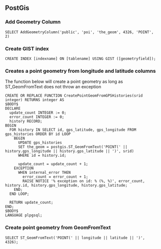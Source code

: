 PostGis
---
### Add Geometry Column
	SELECT AddGeometryColumn('public', 'poi', 'the_geom', 4326, 'POINT', 2)
	
### Create GIST index	
	CREATE INDEX [indexname] ON [tablename] USING GIST ([geometryfield]);

### Creates a point geometry from longitude and latitude columns
The function below will create a point geometry as long as ST_GeomFromText does not throw an exception

	CREATE OR REPLACE FUNCTION CreatePointGeomFromGPSHistories(srid integer) RETURNS integer AS
	$BODY$
	DECLARE
	  update_count INTEGER := 0;
	  error_count INTEGER := 0;
	  history RECORD;
	BEGIN
	  FOR history IN SELECT id, gps_latitude, gps_longitude FROM gps_histories ORDER BY id LOOP
	    BEGIN
	      UPDATE gps_histories
	      SET the_geom = postgis.ST_GeomFromText('POINT(' || history.gps_longitude || history.gps_latitude || ')', srid)
	      WHERE id = history.id;
	
	      update_count = update_count + 1;
	    EXCEPTION
	      WHEN internal_error THEN
	        error_count = error_count + 1;
	        RAISE NOTICE '% exception on id: % (%, %)', error_count, history.id, history.gps_longitude, history.gps_latitude;
	    END;
	  END LOOP;
	
	  RETURN update_count;
	END;
	$BODY$
	LANGUAGE plpgsql;

### Create point geometry from GeomFromText

	SELECT ST_GeomFromText('POINT(' || longitude || latitude || ')', 4326);